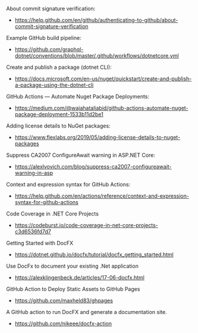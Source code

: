 About commit signature verification:
 - https://help.github.com/en/github/authenticating-to-github/about-commit-signature-verification
 
Example GitHub build pipeline:
 - https://github.com/graphql-dotnet/conventions/blob/master/.github/workflows/dotnetcore.yml
 
Create and publish a package (dotnet CLI):
 - https://docs.microsoft.com/en-us/nuget/quickstart/create-and-publish-a-package-using-the-dotnet-cli
 
GitHub Actions — Automate Nuget Package Deployments:
 - https://medium.com/@wajahataliabid/github-actions-automate-nuget-package-deployment-1533b11d2be1

Adding license details to NuGet packages:
 - https://www.flexlabs.org/2019/05/adding-license-details-to-nuget-packages

Suppress CA2007 ConfigureAwait warning in ASP.NET Core:
 - https://alexlvovich.com/blog/suppress-ca2007-configureawait-warning-in-asp
 
Context and expression syntax for GitHub Actions:
 - https://help.github.com/en/actions/reference/context-and-expression-syntax-for-github-actions
 
Code Coverage in .NET Core Projects
 - https://codeburst.io/code-coverage-in-net-core-projects-c3d6536fd7d7
 
Getting Started with DocFX
 - https://dotnet.github.io/docfx/tutorial/docfx_getting_started.html
 
Use DocFx to document your existing .Net application
 - https://alexklingenbeck.de/articles/17-06-docfx.html
 
GitHub Action to Deploy Static Assets to GitHub Pages
 - https://github.com/maxheld83/ghpages
 
A GitHub action to run DocFX and generate a documentation site.
 - https://github.com/nikeee/docfx-action
 
